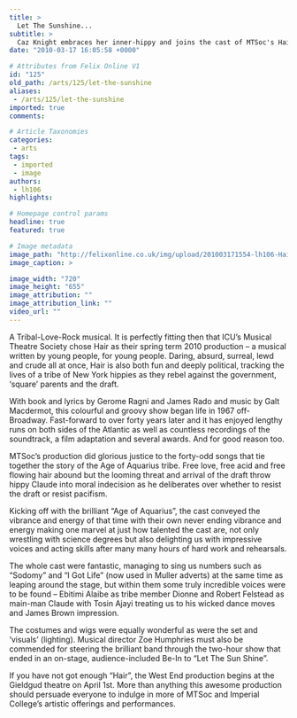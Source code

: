 ```yaml
---
title: >
  Let The Sunshine...
subtitle: >
  Caz Knight embraces her inner-hippy and joins the cast of MTSoc's Hair
date: "2010-03-17 16:05:58 +0000"

# Attributes from Felix Online V1
id: "125"
old_path: /arts/125/let-the-sunshine
aliases:
 - /arts/125/let-the-sunshine
imported: true
comments:

# Article Taxonomies
categories:
 - arts
tags:
 - imported
 - image
authors:
 - lh106
highlights:

# Homepage control params
headline: true
featured: true

# Image metadata
image_path: "http://felixonline.co.uk/img/upload/201003171554-lh106-Hair1.jpg"
image_caption: >

image_width: "720"
image_height: "655"
image_attribution: ""
image_attribution_link: ""
video_url: ""
---
```


A Tribal-Love-Rock musical. It is perfectly fitting then that ICU’s Musical Theatre Society chose Hair as their spring term 2010 production – a musical written by young people, for young people. Daring, absurd, surreal, lewd and crude all at once, Hair is also both fun and deeply political, tracking the lives of a tribe of New York hippies as they rebel against the government, ‘square’ parents and the draft.

With book and lyrics by Gerome Ragni and James Rado and music by Galt Macdermot, this colourful and groovy show began life in 1967 off-Broadway. Fast-forward to over forty years later and it has enjoyed lengthy runs on both sides of the Atlantic as well as countless recordings of the soundtrack, a film adaptation and several awards. And for good reason too.

MTSoc’s production did glorious justice to the forty-odd songs that tie together the story of the Age of Aquarius tribe. Free love, free acid and free flowing hair abound but the looming threat and arrival of the draft throw hippy Claude into moral indecision as he deliberates over whether to resist the draft or resist pacifism.

Kicking off with the brilliant “Age of Aquarius”, the cast conveyed the vibrance and energy of that time with their own never ending vibrance and energy making one marvel at just how talented the cast are, not only wrestling with science degrees but also delighting us with impressive voices and acting skills after many many hours of hard work and rehearsals.

The whole cast were fantastic, managing to sing us numbers such as “Sodomy” and “I Got Life” (now used in Muller adverts) at the same time as leaping around the stage, but within them some truly incredible voices were to be found – Ebitimi Alaibe as tribe member Dionne and Robert Felstead as main-man Claude with Tosin Ajayi treating us to his wicked dance moves and James Brown impression.

The costumes and wigs were equally wonderful as were the set and ‘visuals’ (lighting). Musical director Zoe Humphries must also be commended for steering the brilliant band through the two-hour show that ended in an on-stage, audience-included Be-In to “Let The Sun Shine”.

If you have not got enough “Hair”, the West End production begins at the Gieldgud theatre on April 1st. More than anything this awesome production should persuade everyone to indulge in more of MTSoc and Imperial College’s artistic offerings and performances.
